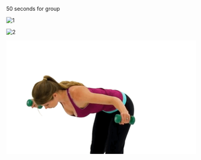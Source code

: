50 seconds for group

![1](https://github.com/xiaohan2012/my-exercises/blob/master/shoulder/gifs/shoulder1.gif)

![2](https://github.com/xiaohan2012/my-exercises/blob/master/shoulder/gifs/shoulder2.gif)

![3](https://github.com/xiaohan2012/my-exercises/blob/master/shoulder/gifs/shoulder3.gif)